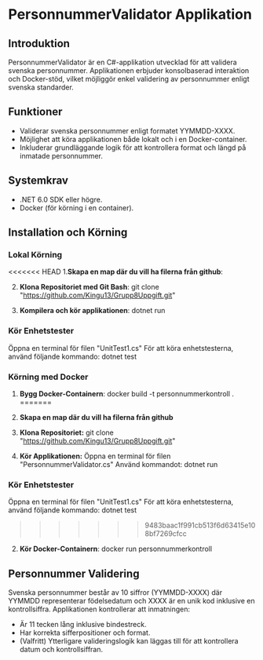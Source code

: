 # PersonnummerValidator Applikation

## Introduktion
PersonnummerValidator är en C#-applikation utvecklad för att validera svenska personnummer. Applikationen erbjuder konsolbaserad interaktion och Docker-stöd, vilket möjliggör enkel validering av personnummer enligt svenska standarder.

## Funktioner
- Validerar svenska personnummer enligt formatet YYMMDD-XXXX.
- Möjlighet att köra applikationen både lokalt och i en Docker-container.
- Inkluderar grundläggande logik för att kontrollera format och längd på inmatade personnummer.

## Systemkrav
- .NET 6.0 SDK eller högre.
- Docker (för körning i en container).

## Installation och Körning

### Lokal Körning

<<<<<<< HEAD
1.**Skapa en map där du vill ha filerna från github**:


2. **Klona Repositoriet med Git Bash**:
git clone "https://github.com/Kingu13/Grupp8Uppgift.git"



3. **Kompilera och kör applikationen**:
dotnet run

### Kör Enhetstester
Öppna en terminal för filen "UnitTest1.cs" För att köra enhetstesterna, använd följande kommando: dotnet test

### Körning med Docker

1. **Bygg Docker-Containern**:
docker build -t personnummerkontroll .
=======
1. **Skapa en map där du vill ha filerna från github**

2. **Klona Repositoriet:**
git clone "https://github.com/Kingu13/Grupp8Uppgift.git"

3. **Kör Applikationen:**
Öppna en terminal för filen "PersonnummerValidator.cs"
Använd kommandot: dotnet run

### Kör Enhetstester
Öppna en terminal för filen "UnitTest1.cs"
För att köra enhetstesterna, använd följande kommando: dotnet test
>>>>>>> 9483baac1f991cb513f6d63415e108bf7269cfcc

2. **Kör Docker-Containern**:
docker run personnummerkontroll


## Personnummer Validering

Svenska personnummer består av 10 siffror (YYMMDD-XXXX) där YYMMDD representerar födelsedatum och XXXX är en unik kod inklusive en kontrollsiffra. Applikationen kontrollerar att inmatningen:

- Är 11 tecken lång inklusive bindestreck.
- Har korrekta sifferpositioner och format.
- (Valfritt) Ytterligare valideringslogik kan läggas till för att kontrollera datum och kontrollsiffran.



